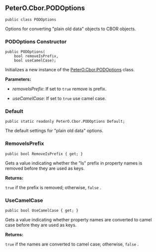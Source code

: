 ## PeterO.Cbor.PODOptions

    public class PODOptions

Options for converting "plain old data" objects to CBOR objects.

### PODOptions Constructor

    public PODOptions(
        bool removeIsPrefix,
        bool useCamelCase);

Initializes a new instance of the [PeterO.Cbor.PODOptions](PeterO.Cbor.PODOptions.md) class.

<b>Parameters:</b>

 * <i>removeIsPrefix</i>: If set to `true` remove is prefix.

 * <i>useCamelCase</i>: If set to `true` use camel case.

### Default

    public static readonly PeterO.Cbor.PODOptions Default;

The default settings for "plain old data" options.

### RemoveIsPrefix

    public bool RemoveIsPrefix { get; }

Gets a value indicating whether the "Is" prefix in property names is removed before they are used as keys.

<b>Returns:</b>

 `true` if the prefix is removed; otherwise,  `false` .

### UseCamelCase

    public bool UseCamelCase { get; }

Gets a value indicating whether property names are converted to camel case before they are used as keys.

<b>Returns:</b>

 `true` if the names are converted to camel case; otherwise,  `false` .
